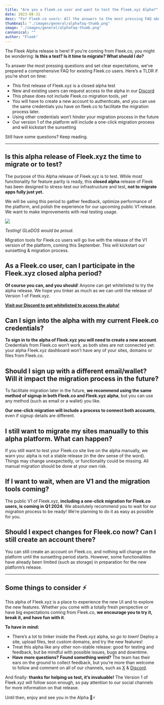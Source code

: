 ```yaml
---
title: "Are you a Fleek.co user and want to test the Fleek.xyz Alpha?"
date: 2023-08-31
desc: "For Fleek.co users: All the answers to the most pressing FAQ about the Fleek.xyz alpha release and eventual migration."
thumbnail: "./images/general/alphafaq-thumb.png"
image: "./images/general/alphafaq-thumb.png"
cannonical: ""
author: "Fleek"
---
```


The Fleek Alpha release is here! If you’re coming from Fleek.co, you might be wondering: **Is this a test? Is it time to migrate? What should I do?**

To answer the most pressing questions and set clear expectations, we’ve prepared a comprehensive FAQ for existing Fleek.co users. Here’s a TLDR if you’re short on time:

- This first release of Fleek.xyz is a closed alpha test
- New and existing users can request access to the alpha in our [Discord](https://fleekxyz.typeform.com/alpha-access)
- This phase does not include Fleek.co migration tools, *yet*
- You will have to create a new account to authenticate, and you can use the same credentials you have on fleek.co to facilitate the migration process later.
- Using other credentials won’t hinder your migration process in the future
- Our version 1 of the platform will include a one-click migration process and will kickstart the sunsetting

Still have some questions? Keep reading.

---

## Is this alpha release of Fleek.xyz the time to migrate or to test?

The purpose of this Alpha release of Fleek.xyz is to test. While most functionality for feature parity is ready, this **closed alpha** release of Fleek has been designed to stress-test our infrastructure and test, **not to migrate apps fully just yet.**

We will be using this period to gather feedback, optimize performance of the platform, and polish the experience for our upcoming public V1 release. We want to make improvements with real testing usage.

![](https://storage.fleek-internal.com/27a60cdd-37d3-480c-ae88-3ad4ca886b13-bucket/portal-glados.gif)

*Testing! GLaDOS would be proud.*

Migration tools for Fleek.co users will go live with the release of the V1 version of the platform, coming this September. This will kickstart our sunsetting & migration process.

## As a Fleek.co user, can I participate in the Fleek.xyz closed alpha period?

**Of course you can, and you should**! Anyone can get whitelisted to try the alpha release. We hope you tinker as much as we can until the release of Version 1 of Fleek.xyz.

**[Visit our Discord to get whitelisted to access the alpha!](https://fleekxyz.typeform.com/alpha-access)**

## Can I sign into the alpha with my current Fleek.co credentials?

**To sign in to the alpha of Fleek.xyz you will need to create a new account**. Credentials from Fleek.co won’t work, as both sites are not connected yet: your alpha Fleek.xyz dashboard won’t have any of your sites, domains or files from Fleek.co.

## Should I sign up with a different email/wallet? Will it impact the migration process in the future?

To facilitate migration later in the future, **we recommend using the same method of signup in both Fleek.co and Fleek.xyz alpha**, but you can use any method (such as email or a wallet) you like.

**Our one-click migration will include a process to connect both accounts**, even if signup details are different.

## I still want to migrate my sites manually to this alpha platform. What can happen?

If you still want to test your Fleek.co site live on the alpha manually, we warn you: alpha is not a stable release (in the dev sense of the word). Things may change unexpectedly, or functionality could be missing. All manual migration should be done at your own risk.

## If I want to wait, when are V1 and the migration tools coming?

The public V1 of Fleek.xyz, **including a one-click migration for Fleek.co users, is coming in Q1 2024**. We absolutely recommend you to wait for our migration process to be ready! We’re planning to do it as easy as possible for you.

## Should I expect changes for Fleek.co now? Can I still create an account there?

You can still create an account on Fleek.co, and nothing will change on the platform until the sunsetting period starts. However, some functionalities have already been limited (such as storage) in preparation for the new platform’s release.

---

## Some things to consider ⚡

This alpha of Fleek.xyz is a place to experience the new UI and to explore the new features. Whether you come with a totally fresh perspective or have big expectations coming from Fleek.co, **we encourage you to try it, break it, and have fun with it**.

**To have in mind:**

- There’s a lot to tinker inside the Fleek.xyz alpha, so *go to town*! Deploy a site, upload files, test custom domains, and try the new features!
- Treat this alpha like any other non-stable release: good for testing and feedback, but be mindful with possible issues, bugs and downtime.
- **Have more questions?** **Found something weird?** The team has their ears on the ground to collect feedback, but you’re more than welcome to follow and comment on all of our channels, such as [X](https://twitter.com/fleekxyz) & [Discord](https://discord.gg/fleek).

And finally: **thanks for helping us test, it’s invaluable!** The Version 1 of Fleek.xyz will follow soon enough, so pay attention to our social channels for more information on that release.

Until then, enjoy and see you in the Alpha 🤙⚡